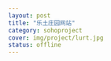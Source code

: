 ```yaml
---
layout: post 
title: "乐土庄园网站"
category: sohoproject
cover: img/project/lurt.jpg
status: offline
---
```


